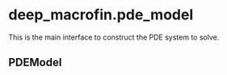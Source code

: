# deep_macrofin.pde_model

This is the main interface to construct the PDE system to solve.

## PDEModel